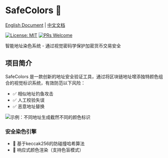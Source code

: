 # SafeColors 🌈

[English Document](README.md) | [中文文档](README_zh.md)

[![License: MIT](https://img.shields.io/badge/License-MIT-yellow.svg)](https://opensource.org/licenses/MIT)
[![PRs Welcome](https://img.shields.io/badge/PRs-welcome-brightgreen.svg)](https://github.com/yourusername/safecolors/pulls)

智能地址染色系统 - 通过视觉密码学保护加密货币交易安全

## 项目简介

SafeColors 是一款创新的地址安全验证工具，通过将区块链地址增添独特颜色组合的视觉标识系统，有效防范以下风险：
- ✅ 相似地址钓鱼攻击
- ✅ 人工校验失误
- ✅ 恶意地址替换

![示例：不同地址生成截然不同的颜色标识]()

### 安全染色引擎
- 🎨 基于keccak256的防碰撞哈希算法
- 📱 响应式颜色渲染（支持色盲模式）


